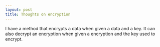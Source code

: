 ```yaml
---
layout: post
title: Thoughts on encryption
---
```

I have a method that encrypts a data when given a data and a key. It can also decrypt an encryption when given a encryption and the key used to encrypt.
<!--stackedit_data:
eyJoaXN0b3J5IjpbNTM2OTk4Mzg0XX0=
-->
